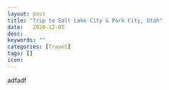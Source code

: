 ```yaml
---
layout: post
title: "Trip to Salt Lake City & Park City, Utah"
date:   2020-12-05
desc:
keywords: ""
categories: [Travel]
tags: []
icon:
---
```

adfadf
<br>
<!-- <img src="https://github.com/harrydurbin/harrydurbin.github.io/blob/master/_posts/img/margarita_and_kurt.png?raw=true" width="800px" /> -->
